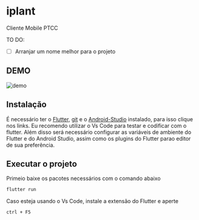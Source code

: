 # iplant

Cliente Mobile PTCC

TO DO:

- [ ] Arranjar um nome melhor para o projeto

## DEMO

![demo](https://media.giphy.com/media/4yjhdpNzgAAsy9OH1v/giphy.gif)

## Instalação

É necessário ter o [Flutter](https://flutter.dev/docs/get-started/install/windows), [git](https://git-scm.com/downloads) e o [Android-Studio](https://developer.android.com/studio?gclid=Cj0KCQjw59n8BRD2ARIsAAmgPmJmZib1nvPq_tRrtUjVB5BOxw2J_QoQUSU3g8iPxw6CQYT1QPbjnQIaAs41EALw_wcB&gclsrc=aw.ds) instalado, para isso clique nos links. Eu recomendo utilizar o Vs Code para testar e codificar com o flutter.
Além disso será necessário configurar as variáveis de ambiente do Flutter e do Android Studio, assim como os plugins do Flutter parao editor de sua preferência.

## Executar o projeto

Primeio baixe os pacotes necessários com o comando abaixo

```bash
flutter run

```

Caso esteja usando o Vs Code, instale a extensão do Flutter e aperte

```bash
ctrl + F5
```

